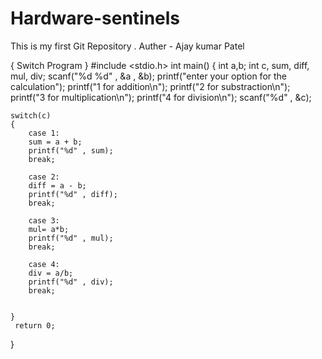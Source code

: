 # Hardware-sentinels
This is my first Git Repository . 
Auther - Ajay kumar Patel 

{ Switch Program } 
#include <stdio.h>
int main()
{
    int a,b;
    int c, sum, diff, mul, div;
    scanf("%d %d" , &a , &b);
    printf("enter your option for the calculation");
    printf("1 for addition\n");
    printf("2 for substraction\n");
    printf("3 for multiplication\n");
    printf("4 for division\n");
    scanf("%d" , &c);

    switch(c)
    {
        case 1:
        sum = a + b;
        printf("%d" , sum);
        break;

        case 2:
        diff = a - b;
        printf("%d" , diff);
        break;

        case 3:
        mul= a*b;
        printf("%d" , mul);
        break;

        case 4:
        div = a/b;
        printf("%d" , div);
        break;


    }
     return 0;
}
